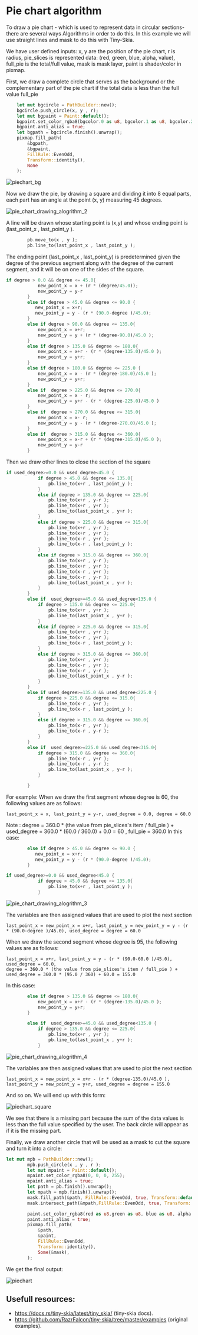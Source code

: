 # Pie chart algorithm
To draw a pie chart - which is used to represent data in circular sections- there are several ways Algorithms in order to do this.
In this example we will use straight lines and mask to do this with Tiny-Skia.

We have user defined inputs:
x, y are the position of the pie chart, r is radius, pie_slices is represented data: (red, green, blue, alpha, value), full_pie is the total/full value, mask is mask layer, paint is shader/color in pixmap.

First, we draw a complete circle that serves as the background or the complementary part of the pie chart if the total data is less than the full value full_pie
```rust
    let mut bgcircle = PathBuilder::new();
    bgcircle.push_circle(x, y , r);
    let mut bgpaint = Paint::default();
    bgpaint.set_color_rgba8(bgcolor.0 as u8, bgcolor.1 as u8, bgcolor.2 as u8, bgcolor.3 as u8);
    bgpaint.anti_alias = true;
    let bgpath = bgcircle.finish().unwrap();
    pixmap.fill_path(
        &bgpath,
        &bgpaint,
        FillRule::EvenOdd,
        Transform::identity(),
        None
    );

```

![piechart_bg](https://github.com/Unique-Digital-Resources/Learn-graphics-for-theoretical-gui/assets/144396669/d0e7b011-a887-4ea5-994c-38ba1953d9c0)


Now we draw the pie, by drawing a square and dividing it into 8 equal parts, each part has an angle at the point (x, y) measuring 45 degrees.

![pie_chart_drawing_alogrithm_2](https://github.com/Unique-Digital-Resources/Learn-graphics-for-theoretical-gui/assets/144396669/ec6994d6-9f00-4279-a252-3d3df3086984)


A line will be drawn whose starting point is (x,y) and whose ending point is (last_point_x , last_point_y ).
```rust
        pb.move_to(x , y );
        pb.line_to(last_point_x , last_point_y );
```
The ending point (last_point_x , last_point_y) is predetermined given the degree of the previous segment along with the degree of the current segment, and it will be on one of the sides of the square.
```rust
if degree > 0.0 && degree <= 45.0{
            new_point_x = x + (r * (degree/45.0));
            new_point_y = y-r
        }
        else if degree > 45.0 && degree <= 90.0 {
           new_point_x = x+r;
           new_point_y = y - (r * (90.0-degree )/45.0);
        }
        else if degree > 90.0 && degree <= 135.0{
            new_point_x = x+r;
            new_point_y = y + (r * (degree-90.0)/45.0 );
        } 
        else if degree > 135.0 && degree <= 180.0{
            new_point_x = x+r - (r * (degree-135.0)/45.0 );
            new_point_y = y+r;
        } 
        else if degree > 180.0 && degree <= 225.0 {
            new_point_x = x - (r * (degree-180.0)/45.0 );
            new_point_y = y+r;
        }
        else if  degree > 225.0 && degree <= 270.0{
            new_point_x = x - r;
            new_point_y = y+r - (r * (degree-225.0)/45.0 )
        }
        else if  degree > 270.0 && degree <= 315.0{
            new_point_x = x- r;
            new_point_y = y - (r * (degree-270.0)/45.0 );
        }
        else if  degree > 315.0 && degree <= 360.0{
            new_point_x = x-r + (r * (degree-315.0)/45.0 );
            new_point_y = y-r
        }
```
Then we draw other lines to close the section of the square
```rust
if used_degree>=0.0 && used_degree<45.0 {
            if degree > 45.0 && degree <= 135.0{
                pb.line_to(x+r , last_point_y );
            }
            else if degree > 135.0 && degree <= 225.0{
                pb.line_to(x+r , y-r );
                pb.line_to(x+r , y+r );
                pb.line_to(last_point_x , y+r );
            }
            else if degree > 225.0 && degree <= 315.0{
                pb.line_to(x+r , y-r );
                pb.line_to(x+r , y+r );
                pb.line_to(x-r , y+r );
                pb.line_to(x-r , last_point_y );
            }
            else if degree > 315.0 && degree <= 360.0{
                pb.line_to(x+r , y-r );
                pb.line_to(x+r , y+r );
                pb.line_to(x-r , y+r );
                pb.line_to(x-r , y-r );
                pb.line_to(last_point_x , y-r );
            }
        }
        else if  used_degree>=45.0 && used_degree<135.0 {
            if degree > 135.0 && degree <= 225.0{
                pb.line_to(x+r , y+r );
                pb.line_to(last_point_x , y+r );
            }
            else if degree > 225.0 && degree <= 315.0{
                pb.line_to(x+r , y+r );
                pb.line_to(x-r , y+r );
                pb.line_to(x-r , last_point_y );
            }
            else if degree > 315.0 && degree <= 360.0{
                pb.line_to(x+r , y+r );
                pb.line_to(x-r , y+r );
                pb.line_to(x-r , y-r );
                pb.line_to(last_point_x , y-r );
            }
        }
        else if used_degree>=135.0 && used_degree<225.0 {
            if degree > 225.0 && degree <= 315.0{
                pb.line_to(x-r , y+r );
                pb.line_to(x-r , last_point_y );
            }
            else if degree > 315.0 && degree <= 360.0{
                pb.line_to(x-r , y+r );
                pb.line_to(x-r , y-r );
            }
        }
        else if  used_degree>=225.0 && used_degree<315.0{
            if degree > 315.0 && degree <= 360.0{
                pb.line_to(x-r , y+r );
                pb.line_to(x-r , y-r );
                pb.line_to(last_point_x , y-r );
            }

        }
```
For example: When we draw the first segment whose degree is 60, the following values are as follows:
```
last_point_x = x, last_point_y = y-r, used_degree = 0.0, degree = 60.0
```
Note : degree = 360.0 * (the value from pie_slices's item / full_pie ) + used_degree = 
360.0 * (60.0 / 360.0) + 0.0 = 60
, full_pie = 360.0
In this case:
```rust
        else if degree > 45.0 && degree <= 90.0 {
           new_point_x = x+r;
           new_point_y = y - (r * (90.0-degree )/45.0);
        }
```
```rust
if used_degree>=0.0 && used_degree<45.0 {
            if degree > 45.0 && degree <= 135.0{
                pb.line_to(x+r , last_point_y );
            }
```

![pie_chart_drawing_alogrithm_3](https://github.com/Unique-Digital-Resources/Learn-graphics-for-theoretical-gui/assets/144396669/4577df7e-a300-4e15-95e6-20cd4dc364bd)

The variables are then assigned values ​​that are used to plot the next section
```
last_point_x = new_point_x = x+r, last_point_y = new_point_y = y - (r * (90.0-degree )/45.0), used_degree = degree = 60.0
```

When we draw the second segment whose degree is 95, the following values are as follows:
```
last_point_x = x+r, last_point_y = y - (r * (90.0-60.0 )/45.0), used_degree = 60.0,
degree = 360.0 * (the value from pie_slices's item / full_pie ) + used_degree = 360.0 * (95.0 / 360) + 60.0 = 155.0
```
In this case:
```rust
        else if degree > 135.0 && degree <= 180.0{
            new_point_x = x+r - (r * (degree-135.0)/45.0 );
            new_point_y = y+r;
        } 
``````
```rust
        else if  used_degree>=45.0 && used_degree<135.0 {
            if degree > 135.0 && degree <= 225.0{
                pb.line_to(x+r , y+r );
                pb.line_to(last_point_x , y+r );
            }
```

![pie_chart_drawing_alogrithm_4](https://github.com/Unique-Digital-Resources/Learn-graphics-for-theoretical-gui/assets/144396669/a6a2ea8f-6ceb-478c-a90e-41dc98af2a7f)

The variables are then assigned values ​​that are used to plot the next section
```
last_point_x = new_point_x = x+r - (r * (degree-135.0)/45.0 ), last_point_y = new_point_y = y+r, used_degree = degree = 155.0
```

And so on.
We will end up with this form:

![piechart_square](https://github.com/Unique-Digital-Resources/Learn-graphics-for-theoretical-gui/assets/144396669/68b78e58-f6c1-46c2-b4c1-d2d040cccde2)


We see that there is a missing part because the sum of the data values ​​is less than the full value specified by the user. The back circle will appear as if it is the missing part.

Finally, we draw another circle that will be used as a mask to cut the square and turn it into a circle:
```rust
let mut mpb = PathBuilder::new();
        mpb.push_circle(x , y , r );
        let mut mpaint = Paint::default();
        mpaint.set_color_rgba8(0, 0, 0, 255);
        mpaint.anti_alias = true;
        let path = pb.finish().unwrap();
        let mpath = mpb.finish().unwrap();
        mask.fill_path(&path, FillRule::EvenOdd, true, Transform::default());
        mask.intersect_path(&mpath,FillRule::EvenOdd, true, Transform::default());
```
```rust
        paint.set_color_rgba8(red as u8,green as u8, blue as u8, alpha as u8);
        paint.anti_alias = true;
        pixmap.fill_path(
            &path,
            &paint,
            FillRule::EvenOdd,
            Transform::identity(),
            Some(&mask),
        );
```
We get the final output:

![piechart](https://github.com/Unique-Digital-Resources/Learn-graphics-for-theoretical-gui/assets/144396669/2364428e-24af-4fc9-bd97-699f52d1b06f)



## Usefull resources:
- https://docs.rs/tiny-skia/latest/tiny_skia/ (tiny-skia docs).
- https://github.com/RazrFalcon/tiny-skia/tree/master/examples (original examples).
